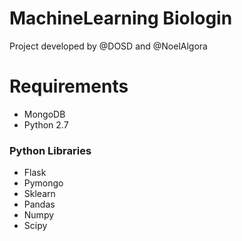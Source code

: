 # MachineLearning Biologin
Project developed by @DOSD and @NoelAlgora

# Requirements

* MongoDB
* Python 2.7

### Python Libraries
* Flask
* Pymongo
* Sklearn
* Pandas
* Numpy
* Scipy
